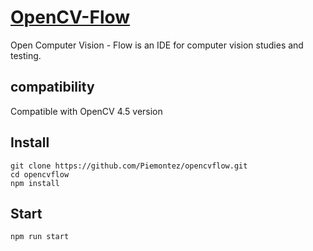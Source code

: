 # [OpenCV-Flow](http://opencvflow.org/)

Open Computer Vision - Flow is an IDE for computer vision studies and testing.


## compatibility

Compatible with OpenCV 4.5 version


## Install

```
git clone https://github.com/Piemontez/opencvflow.git
cd opencvflow
npm install
```

## Start
```
npm run start
```

